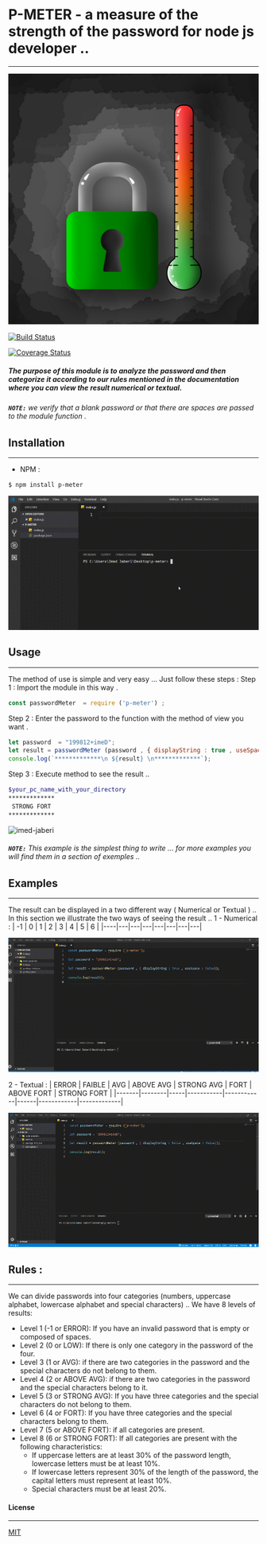 # P-METER - a measure of the strength of the password for node js developer ..
---
![imed-jaberi](/demo/logo.png) 

<!-- bagdes -->

[![Build Status](https://travis-ci.org/3imed-jaberi/p-meter.svg?branch=master)](https://travis-ci.org/3imed-jaberi/p-meter)

[![Coverage Status](https://coveralls.io/repos/github/3imed-jaberi/p-meter/badge.svg?branch=master)](https://coveralls.io/github/3imed-jaberi/p-meter?branch=master)

##### The purpose of this module is to analyze the password and then categorize it according to our rules mentioned in the documentation where you can view the result numerical or textual.

###### **`NOTE:`** we verify that a blank password or that there are spaces are passed to the module function .

## Installation 
---

- NPM :
```bash
$ npm install p-meter
```


![imed-jaberi](/demo/installation-package.gif) 

## Usage 
---
 The method of use is simple and very easy ... Just follow these steps :
Step 1 : Import the module in this way .
```javascript
const passwordMeter  = require ('p-meter') ;
```
Step 2 : Enter the password to the function with the method of view you want .
```javascript
let password  = "199812+imeD";
let result = passwordMeter (password , { displayString : true , useSpace : false });
console.log(`*************\n ${result} \n*************`);
```
Step 3 : Execute method to see the result ..
```bash
$your_pc_name_with_your_directory
*************
 STRONG FORT
*************
```

![imed-jaberi](/demo/usage-package.gif) 

###### **`NOTE:`** This example is the simplest thing to write ... for more examples you will find them in a section of exemples  .. 


## Examples
----
The result can be displayed in a two different way ( Numerical or Textual ) .. In this section we illustrate the two ways of seeing the result .. 
1 - Numerical : 
| -1 | 0 | 1 | 2 | 3 | 4 | 5 | 6 |
|----|---|---|---|---|---|---|---|

![imed-jaberi](/demo/number-result-example.gif) 

2 - Textual :
| ERROR | FAIBLE | AVG | ABOVE AVG | STRONG AVG | FORT | ABOVE FORT | STRONG FORT |
|-------|--------|-----|-----------|------------|------|------------|-------------|

![imed-jaberi](/demo/string-result-with-space-example.gif) 


## Rules : 
---
We can divide passwords into four categories (numbers, uppercase alphabet, lowercase alphabet and special characters) ..
We have 8 levels of results:
- Level 1 (-1 or ERROR): If you have an invalid password that is empty or composed of spaces.
- Level 2 (0 or LOW): If there is only one category in the password of the four.
- Level 3 (1 or AVG): if there are two categories in the password and the special characters do not belong to them.
- Level 4 (2 or ABOVE AVG): if there are two categories in the password and the special characters belong to it.
- Level 5 (3 or STRONG AVG): If you have three categories and the special characters do not belong to them.
- Level 6 (4 or FORT): If you have three categories and the special characters belong to them.
- Level 7 (5 or ABOVE FORT): if all categories are present.
- Level 8 (6 or STRONG FORT): If all categories are present with the following characteristics:
    - If uppercase letters are at least 30% of the password length, lowercase letters must be at least 10%.
    - If lowercase letters represent 30% of the length of the password, the capital letters must represent at least 10%.
    - Special characters must be at least 20%.
#### License
---
[MIT](https://choosealicense.com/licenses/mit/) 


